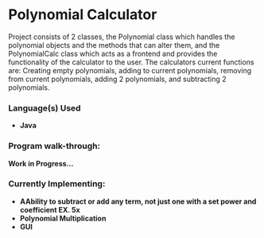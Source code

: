 <h1>Polynomial Calculator</h1>

Project consists of 2 classes, the Polynomial class which handles the polynomial objects and the methods that can alter them, and the PolynomialCalc class which acts as a frontend and provides the functionality of the calculator to the user. The calculators current functions are: Creating empty polynomials, adding to current polynomials, removing from current polynomials, adding 2 polynomials, and subtracting 2 polynomials.
<br />


<h3>Language(s) Used</h3>

- <b>Java</b> 

<h3>Program walk-through:</h3>

<b> Work in Progress... </b>

<h3>Currently Implementing:</h3>

- <b>AAbility to subtract or add any term, not just one with a set power and coefficient EX. 5x</b> 
- <b>Polynomial Multiplication</b> 
- <b>GUI</b> 
